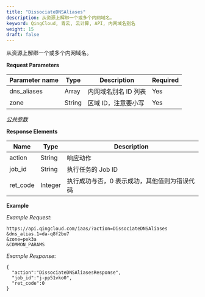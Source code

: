 ```yaml
---
title: "DissociateDNSAliases"
description: 从资源上解绑一个或多个内网域名。
keyword: QingCloud, 青云, 云计算, API, 内网域名别名
weight: 15
draft: false
---
```


从资源上解绑一个或多个内网域名。

**Request Parameters**

| Parameter name | Type | Description | Required |
| --- | --- | --- | --- |
| dns_aliases | Array | 内网域名别名 ID 列表 | Yes |
| zone | String | 区域 ID，注意要小写 | Yes |

[_公共参数_](../../get_api/parameters/)

**Response Elements**

| Name | Type | Description |
| --- | --- | --- |
| action | String | 响应动作 |
| job_id | String | 执行任务的 Job ID |
| ret_code | Integer | 执行成功与否，0 表示成功，其他值则为错误代码 |

**Example**

_Example Request_:

```
https://api.qingcloud.com/iaas/?action=DissociateDNSAliases
&dns_alias.1=da-q8f2bu7
&zone=pek3a
&COMMON_PARAMS
```

_Example Response_:

```
{
  "action":"DissociateDNSAliasesResponse",
  "job_id":"j-pp51vko0",
  "ret_code":0
}
```
